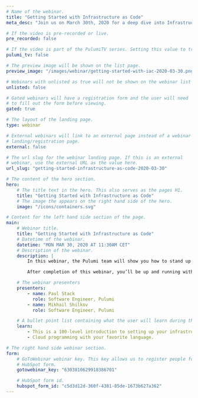 ```yaml
---
# Name of the webinar.
title: "Getting Started with Infrastructure as Code"
meta_desc: "Join us on March 30th, 2020 for a deep dive into Infrastructure as Code concepts with Pulumi engineers Paul Stack and Mikhail Shilkov."

# If the video is pre-recorded or live.
pre_recorded: false

# If the video is part of the PulumiTV series. Setting this value to true will list the video in the "PulumiTV" section.
pulumi_tv: false

# The preview image will be shown on the list page.
preview_image: "/images/webinar/getting-started-with-iac-2020-03-30.png"

# Webinars with unlisted as true will not be shown on the webinar list
unlisted: false

# Gated webinars will have a registration form and the user will need
# to fill out the form before viewing.
gated: true

# The layout of the landing page.
type: webinar

# External webinars will link to an external page instead of a webinar
# landing/registration page.
external: false

# The url slug for the webinar landing page. If this is an external
# webinar, use the external URL as the value here.
url_slug: "getting-started-infrastructure-as-code-2020-03-30"

# The content of the hero section.
hero:
    # The title text in the hero. This also serves as the pages H1.
    title: "Getting Started with Infrastructure as Code"
    # The image the appears on the right hand side of the hero.
    image: "/icons/containers.svg"

# Content for the left hand side section of the page.
main:
    # Webinar title.
    title: "Getting Started with Infrastructure as Code"
    # Datetime of the webinar.
    datetime: "MON MAR 30, 2020 AT 11:30AM CET"
    # Description of the webinar.
    description: |
        In this webinar, the Pulumi team will show you how to stand up basic services using Infrastructure as Code (IaC) through a series of hands-on labs. The techniques work for any cloud - Azure, AWS, and GCP. You’ll be able to leverage your favorite languages including Python, Go, JavaScript, TypeScript, and C# instead of YAML or domain-specific languages.

        After completion of this webinar, you’ll be up and running with IaC fundamentals, modern application architectures across many clouds, and best-practices that are ready for production environments. You’ll also be ready to empower your development teams to be more productive - continuously deploying both their applications and infrastructure.

    # The webinar presenters
    presenters:
        - name: Paul Stack
          role: Software Engineer, Pulumi
        - name: Mikhail Shilkov
          role: Software Engineer, Pulumi

    # A bullet point list containing what the user will learn during the webinar.
    learn:
        - This is a 100-level introduction to setting up your infrastructure using Pulumi with multiple languages.
        - Cloud programming with your favorite language.

# The right hand side webinar section.
form:
    # GoToWebinar webinar key. This key allows us to register people for webinars via the
    # HubSpot form.
    gotowebinar_key: "6303810629918386701"

    # HubSpot form id.
    hubspot_form_id: "c5d3d12d-360f-4381-85de-1673b627a362"
---
```


